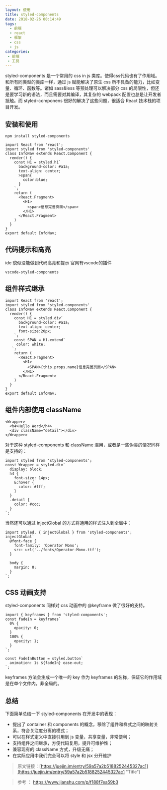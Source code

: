 ```yaml
---
layout: 使用
title: styled-components
date: 2018-02-26 00:14:49
tags: 
  - 前端
  - react 
  - 框架
  - css
  - js
categories:
 - 前端
 - 工具
---
```


styled-components 是一个常用的 css in js 类库。使得css代码也有了作用域。和所有同类型的类库一样，通过 js 赋能解决了原生 css 所不具备的能力，比如变量、循环、函数等。诸如 sass&less 等预处理可以解决部分 css 的局限性，但还是要学习新的语法，而且需要对其编译，其复杂的 webpack 配置也总是让开发者抵触。而 styled-componens 很好的解决了这些问题，很适合 React 技术栈的项目开发。
## 安装和使用
```
npm install styled-components 
```

```
import React from 'react';
import styled from 'styled-components'
class InfoNav extends React.Component {
  render() {
    const H1 = styled.h1`
      background-color: #a1a;
      text-align: center;
      >span{
        color:blue;
      }
    `;
    return (
      <React.Fragment>
        <H1>
          <span>信息完善页面</span>
        </H1>
      </React.Fragment>
    )
  }
}
export default InfoNav;
```
## 代码提示和高亮
ide 貌似没能做到代码高亮和提示
官网有vscode的插件
```
vscode-styled-components
```

## 组件样式继承
```
import React from 'react';
import styled from 'styled-components'
class InfoNav extends React.Component {
  render() {
    const H1 = styled.div`
      background-color: #a1a;
      text-align: center;
      font-size:20px;
    `;
    const SPAN = H1.extend`
     color: white;
   `;
    return (
      <React.Fragment>
        <H1>
          <SPAN>{this.props.name}信息完善页面</SPAN>
        </H1>
      </React.Fragment>
    )
  }
}
export default InfoNav;
```
## 组件内部使用 className
```
<Wrapper>
  <h4>Hello Word</h4>
  <div className="detail"></div>
</Wrapper>
```
对于这种 styled-components 和 className 混用，或者是一些伪类的情况同样是支持的：
```
import styled from 'styled-components';
const Wrapper = styled.div`
  display: block;
  h4 {
    font-size: 14px;
    &:hover {
      color: #fff;
    }
  }
  .detail {
    color: #ccc;
  }
`;
```
当然还可以通过 injectGlobal 的方式将通用的样式注入到全局中：
```
import styled, { injectGlobal } from 'styled-components';
injectGlobal`
  @font-face {
    font-family: 'Operator Mono';
    src: url('../fonts/Operator-Mono.ttf');
  }

  body {
    margin: 0;
  }
`;
```
## CSS 动画支持
styled-components 同样对 css 动画中的 @keyframe 做了很好的支持。
```
import { keyframes } from 'styled-components';
const fadeIn = keyframes`
  0% {
    opacity: 0;
  }
  100% {
    opacity: 1;
  }
`;

const FadeInButton = styled.button`
  animation: 1s ${fadeIn} ease-out;
`;
```
keyframes 方法会生成一个唯一的 key 作为 keyframes 的名称，保证它的作用域是在单个文件内，非全局的。
## 总结
下面简单总结一下 styled-components 在开发中的表现：

-  提出了 container 和 components 的概念，移除了组件和样式之间的映射关系，符合关注度分离的模式；
- 可以在样式定义中直接引用到 js 变量，共享变量，非常便利；
- 支持组件之间继承，方便代码复用，提升可维护性；
- 兼容现有的 className 方式，升级无痛；
- 在实际应用中我们完全可以将 style 和 jsx 分开维护

> 原文链接：[https://juejin.im/entry/59a57a2b5188252445327ac1](https://juejin.im/entry/59a57a2b5188252445327ac1 "Title")

> 参考 ： https://www.jianshu.com/p/f188f7ea59b3




